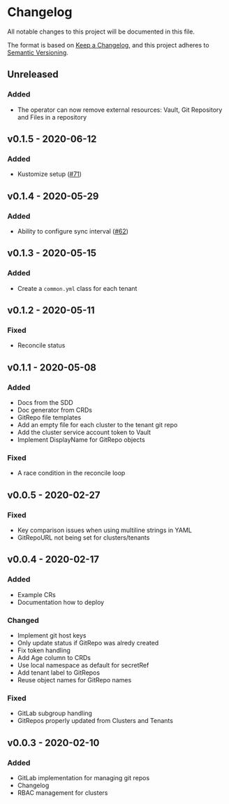 # Changelog
All notable changes to this project will be documented in this file.

The format is based on [Keep a Changelog](https://keepachangelog.com/en/1.0.0/),
and this project adheres to [Semantic Versioning](https://semver.org/spec/v2.0.0.html).

## Unreleased
### Added
- The operator can now remove external resources: Vault, Git Repository and Files in a repository

## v0.1.5 - 2020-06-12
### Added
- Kustomize setup ([#71])

## v0.1.4 - 2020-05-29
### Added
- Ability to configure sync interval ([#62])

## v0.1.3 - 2020-05-15
### Added
- Create a `common.yml` class for each tenant

## v0.1.2 - 2020-05-11
### Fixed
- Reconcile status

## v0.1.1 - 2020-05-08
### Added
- Docs from the SDD
- Doc generator from CRDs
- GitRepo file templates
- Add an empty file for each cluster to the tenant git repo
- Add the cluster service account token to Vault
- Implement DisplayName for GitRepo objects
### Fixed
- A race condition in the reconcile loop

## v0.0.5 - 2020-02-27
### Fixed
- Key comparison issues when using multiline strings in YAML
- GitRepoURL not being set for clusters/tenants

## v0.0.4 - 2020-02-17
### Added
- Example CRs
- Documentation how to deploy
### Changed
- Implement git host keys
- Only update status if GitRepo was alredy created
- Fix token handling
- Add Age column to CRDs
- Use local namespace as default for secretRef
- Add tenant label to GitRepos
- Reuse object names for GitRepo names
### Fixed
- GitLab subgroup handling
- GitRepos properly updated from Clusters and Tenants

## v0.0.3 - 2020-02-10
### Added
- GitLab implementation for managing git repos
- Changelog
- RBAC management for clusters

[#62]: https://github.com/projectsyn/lieutenant-operator/pull/62
[#71]: https://github.com/projectsyn/lieutenant-operator/pull/71
